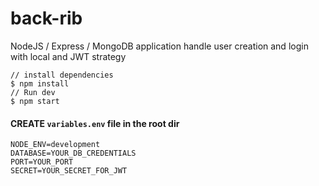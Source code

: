 # back-rib
NodeJS / Express / MongoDB application handle user creation and login with local and JWT strategy

```
// install dependencies
$ npm install
// Run dev
$ npm start
```
#### CREATE `variables.env` file in the root dir
```
NODE_ENV=development
DATABASE=YOUR_DB_CREDENTIALS
PORT=YOUR_PORT
SECRET=YOUR_SECRET_FOR_JWT
```
